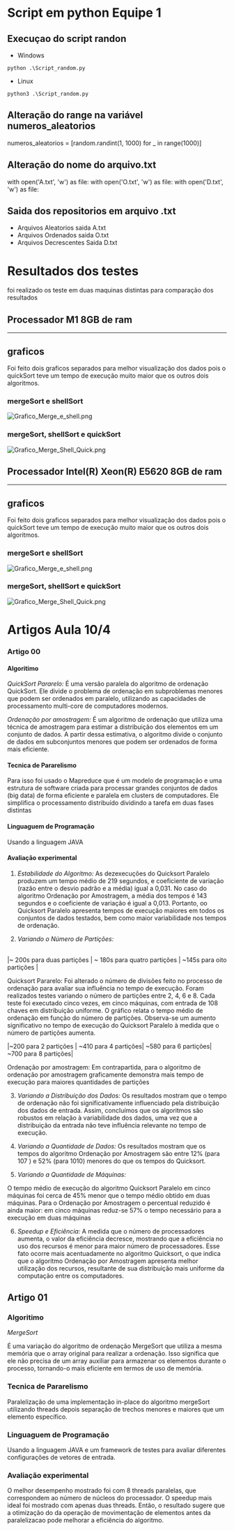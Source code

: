 # Script em python Equipe 1

## Execuçao do script randon
- Windows 
```
python .\Script_random.py 
```
- Linux 
```
python3 .\Script_random.py 
```

## Alteração do range na variável numeros_aleatorios
numeros_aleatorios = [random.randint(1, 1000) for _ in range(1000)]

## Alteração do nome do arquivo.txt
with open('A.txt', 'w') as file:
with open('O.txt', 'w') as file:
with open('D.txt', 'w') as file:

## Saida dos repositorios em arquivo .txt
- Arquivos Aleatorios saida A.txt
- Arquivos Ordenados saida O.txt
- Arquivos Decrescentes Saida D.txt

# Resultados dos testes 

foi realizado os teste em duas maquinas distintas para comparação dos resultados

## Processador M1 8GB de ram

---

## graficos

Foi feito dois graficos separados para melhor visualização dos dados pois o quickSort teve um tempo de execução muito maior que os outros dois algoritmos.

### mergeSort e shellSort

![Grafico_Merge_e_shell.png](Testes/M1/Grafico_Merge_e_shell.png)

### mergeSort, shellSort e quickSort

![Grafico_Merge_Shell_Quick.png](Testes/M1/Graficos_3_algs.png)

## Processador Intel(R) Xeon(R) E5620 8GB de ram

---

## graficos

Foi feito dois graficos separados para melhor visualização dos dados pois o quickSort teve um tempo de execução muito maior que os outros dois algoritmos.

### mergeSort e shellSort

![Grafico_Merge_e_shell.png](Testes/Intel_Xeon/Grafico_Merge_e_shell.png)

### mergeSort, shellSort e quickSort

![Grafico_Merge_Shell_Quick.png](Testes/Intel_Xeon/Graficos_3_algs.png)

# Artigos Aula 10/4

### Artigo 00

#### Algoritimo

*QuickSort Pararelo:* 
É uma versão paralela do algoritmo de ordenação QuickSort. Ele divide o problema de ordenação em subproblemas menores que podem ser ordenados em paralelo, utilizando as capacidades de processamento multi-core de computadores modernos.

*Ordenação por amostragem:* 
É um algoritmo de ordenação que utiliza uma técnica de amostragem para estimar a distribuição dos elementos em um conjunto de dados. A partir dessa estimativa, o algoritmo divide o conjunto de dados em subconjuntos menores que podem ser ordenados de forma mais eficiente.

#### Tecnica de Pararelismo
Para isso foi usado o Mapreduce que é um modelo de programação e uma estrutura de software criada para processar grandes conjuntos de dados (big data) de forma eficiente e paralela em clusters de computadores. Ele simplifica o processamento distribuído dividindo a tarefa em duas fases distintas

#### Linguaguem de Programação
Usando a linguagem JAVA

#### Avaliação experimental

1) *Estabilidade do Algoritmo:* 
As dezexecuções do Quicksort Paralelo produzem um tempo
médio de 219 segundos, e coeficiente de variação (razão
entre o desvio padrão e a média) igual a 0,031. No caso
do algoritmo Ordenação por Amostragem, a média dos
tempos é 143 segundos e o coeficiente de variação é igual 
a 0,013. Portanto, oo Quicksort Paralelo apresenta tempos
de execução maiores em todos os conjuntos de dados
testados, bem como maior variabilidade nos tempos de
ordenação.

2) *Variando o Número de Partições:* 
<br>
|~ 200s para duas partições | ~ 180s para quatro partições | ~145s para oito partições |
<br>

Quicksort Pararelo: Foi alterado 
o número de divisões feito no processo
de ordenação para avaliar sua
influência no tempo de execução. Foram realizados testes
variando o número de partições entre 2, 4, 6 e 8. Cada
teste foi executado cinco vezes, em cinco máquinas, com
entrada de 108
chaves em distribuição uniforme. O gráfico relata o tempo médio de ordenação em
função do número de partições. Observa-se um aumento
significativo no tempo de execução do Quicksort Paralelo
à medida que o número de partições aumenta. 

|~200 para 2 partições | ~410 para 4 partições| ~580 para 6 partições| ~700 para 8 partições|

Ordenação por amostragem: Em contrapartida, para o algoritmo de ordenação por amostragem graficamente demonstra mais tempo de execução para maiores quantidades de partições


3) *Variando a Distribuição dos Dados:*
Os resultados mostram que o tempo de
ordenação não foi significativamente influenciado pela
distribuição dos dados de entrada. Assim, concluímos que
os algoritmos são robustos em relação à variabilidade dos
dados, uma vez que a distribuição da entrada não teve
influência relevante no tempo de execução.

4) *Variando a Quantidade de Dados:*
Os resultados mostram que os
tempos do algoritmo Ordenação por Amostragem são
entre 12% (para 107
) e 52% (para 1010) menores do
que os tempos do Quicksort.

5) *Variando a Quantidade de Máquinas:*

O tempo médio de execução do algoritmo Quicksort
Paralelo em cinco máquinas foi cerca de 45% menor que o
tempo médio obtido em duas máquinas. Para o Ordenação
por Amostragem o percentual reduzido é ainda maior:
em cinco máquinas reduz-se 57% o tempo necessário
para a execução em duas máquinas


6) *Speedup e Eficiência:*
A medida que o
número de processadores aumenta, o valor da eficiência
decresce, mostrando que a eficiência no uso dos recursos
é menor para maior número de processadores. Esse fato
ocorre mais acentuadamente no algoritmo Quicksort, o
que indica que o algoritmo Ordenação por Amostragem
apresenta melhor utilização dos recursos, resultante de
sua distribuição mais uniforme da computação entre os
computadores.


## Artigo 01

### Algoritimo

*MergeSort*

É uma variação do algoritmo de ordenação MergeSort que utiliza a mesma memória que o array original para realizar a ordenação. Isso significa que ele não precisa de um array auxiliar para armazenar os elementos durante o processo, tornando-o mais eficiente em termos de uso de memória.


### Tecnica de Pararelismo
Paralelização de uma implementação in-place do algoritmo mergeSort utilizando threads depois separação de trechos menores e maiores que um elemento específico.

### Linguaguem de Programação
Usando a linguagem JAVA e um framework de testes para avaliar diferentes configurações de vetores de entrada. 

### Avaliação experimental
O melhor desempenho mostrado foi com 8 threads paralelas, que correspondem ao número de núcleos do processador. O speedup mais ideal foi mostrado com apenas duas threads. Então, o resultado sugere que a otimização do da operação de movimentação de elementos antes da paralelizacao pode melhorar a eficiência do algoritmo.

